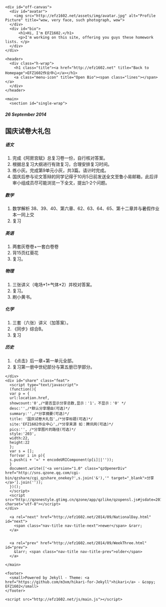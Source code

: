 ﻿
<!DOCTYPE html>
<!--[if lt IE 7]>      <html class="no-js lt-ie9 lt-ie8 lt-ie7"> <![endif]-->
<!--[if IE 7]>         <html class="no-js lt-ie9 lt-ie8"> <![endif]-->
<!--[if IE 8]>         <html class="no-js lt-ie9"> <![endif]-->
<!--[if gt IE 8]><!--> <html class="no-js"> <!--<![endif]-->
  <head>
      <title>EFZ1602作业中心 - 华东师大二附中2016届2班</title>
      <meta charset="utf-8">
      <meta http-equiv="X-UA-Compatible" content="IE=edge,chrome=1">
      <meta http-equiv="content-language" content="zh-cn" />
      <meta name="description" content="Homework Center for EFZ1602">
      <meta name="viewport" content="width=device-width, initial-scale=1, maximum-scale=1">
      <link href="http://fonts.useso.com/css?family=Open+Sans:400italic,400,300,700|Lora:400,700,400italic" rel="stylesheet" type="text/css">
      <link rel="stylesheet" type="text/css" href="http://efz1602.net/css/main.css" />
      <link rel="stylesheet" type="text/css" href="http://efz1602.net/css/syntax.css" />
      <link href="atom.xml" type="application/atom+xml" rel="alternate" title="Site ATOM Feed">
  </head>

  <body>
    <!--[if lt IE 7]>
        <p class="chromeframe">You are using an <strong>outdated</strong> browser. Please <a href="http://browsehappy.com/">upgrade your browser</a> or <a href="http://www.google.com/chromeframe/?redirect=true">activate Google Chrome Frame</a> to improve your experience.</p>
    <![endif]-->

    <div id="off-canvas">
      <div id="avatar">
        <img src="http://efz1602.net/assets/img/avatar.jpg" alt="Profile Picture" title="wow, very face, such photograph, wow">
      </div>
      <div id="bio">
          <h1>Hi, I'm EFZ1602.</h1>
          <p>I'm working on this site, offering you guys these homework lists. </p>
      </div>
    </div>
    
    <header>
      <div class="h-wrap">
        <h1 class="title"><a href="http://efz1602.net" title="Back to Homepage">EFZ1602作业中心</a></h1>
        <a class="menu-icon" title="Open Bio"><span class="lines"></span></a>
      </div>
    </header>

    <main>
      <section id="single-wrap">
  <article class="single-content" itemscope itemtype="http://schema.org/BlogPosting">
    <div class="feat">
      <h5 class="page-date">
        <time datetime="2014-09-26T00:00:00+00:00" itemprop="datePublished">
          26 September 2014
        </time>
      </h5>
    </div>
    <h1 class="page-title" itemprop="name headline">国庆试卷大礼包</h1>
    <div itemprop="articleBody">
      <h5>语文</h5>

<ol>
<li>完成《阿房宫赋》总复习卷一份，自行核对答案。</li>
<li>根据总复习大纲进行有效复习，合理安排复习时间。</li>
<li>练小灰。完成第9单元小灰，共3篇。请计时完成。</li>
<li>国庆后参与论文答辩的同学记得于10月5日前发送全文至鲁小易邮箱，此后评审小组成员尽可能浏览一下全文，提出1-2个问题。</li>
</ol>


<h5>数学</h5>

<ol>
<li>数学解析 38、39、40、第六章、62、63、64、65、第十二章并与暑假作业本一同上交</li>
<li>复习</li>
</ol>


<h5>英语</h5>

<ol>
<li>两套灰卷卷+一套白卷卷</li>
<li>背15页红葵花</li>
<li>复习。</li>
</ol>


<h5>物理</h5>

<ol>
<li>三张讲义（电场*1+气体*2）并校对答案。</li>
<li>复习。</li>
<li>刷小黄书。</li>
</ol>


<h5>化学</h5>

<ol>
<li>三套（六张）讲义（加答案）。</li>
<li>《同步》综合B。</li>
<li>复习</li>
</ol>


<h5>历史</h5>

<ol>
<li>《点击》后一章+第一单元全部。</li>
<li>复习第一册中世纪部分与第五册已学部分。</li>
</ol>


    </div>
    <div id="share" class="feat">
      <script type="text/javascript">
      (function(){
      var p = {
      url:location.href,
      showcount:'0',/*是否显示分享总数,显示：'1'，不显示：'0' */
      desc:'',/*默认分享理由(可选)*/
      summary:'',/*分享摘要(可选)*/
      title: '国庆试卷大礼包',/*分享标题(可选)*/
      site:'EFZ1602作业中心',/*分享来源 如：腾讯网(可选)*/
      pics:'', /*分享图片的路径(可选)*/
      style:'203',
      width:22,
      height:22
      };
      var s = [];
      for(var i in p){
      s.push(i + '=' + encodeURIComponent(p[i]||''));
      }
      document.write(['<a version="1.0" class="qzOpenerDiv" href="http://sns.qzone.qq.com/cgi-bin/qzshare/cgi_qzshare_onekey?',s.join('&'),'" target="_blank">分享</a>'].join(''));
      })();
      </script>
      <script src="http://qzonestyle.gtimg.cn/qzone/app/qzlike/qzopensl.js#jsdate=20111201" charset="utf-8"></script>
    </div>
    
      <a rel="next" href="http://efz1602.net/2014/09/NationalDay.html" id="next">
        <span class="nav-title nav-title-next">newer</span> &rarr;
      </a>
    
    
      <a rel="prev" href="http://efz1602.net/2014/09/WeekThree.html" id="prev">
        &larr; <span class="nav-title nav-title-prev">older</span>
      </a>
    
  </article>
</section>

    </main>

    <footer>
      <small>Powered by Jekyll - Theme: <a href="https://github.com/m3xm/hikari-for-Jekyll">hikari</a> - &copy; EFZ1602</small>
    </footer>

    <script src="http://efz1602.net/js/main.js"></script>
    
    

  </body>
</html>